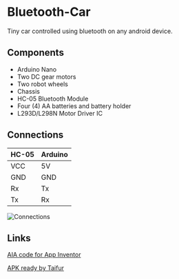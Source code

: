 # Bluetooth-Car
Tiny car controlled using bluetooth on any android device.

## Components

* Arduino Nano
* Two DC gear motors
* Two robot wheels
* Chassis
* HC-05 Bluetooth Module
* Four (4) AA batteries and battery holder
* L293D/L298N Motor Driver IC

## Connections

HC-05 | Arduino
---|---
VCC | 5V
GND | GND
 Rx | Tx
Tx| Rx

![Connections](https://cdn.instructables.com/FTN/T5T3/INPE4663/FTNT5T3INPE4663.LARGE.jpg?auto=webp&width=1024&height=1024&fit=bounds)

## Links

[AIA code for App Inventor](https://cdn.instructables.com/ORIG/FEE/IAWO/INPCS447/FEEIAWOINPCS447.aia)

[APK ready by Taifur](https://cdn.instructables.com/ORIG/FWG/5LC6/INS17CKR/FWG5LC6INS17CKR.apk)
